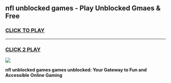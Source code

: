 
## nfl unblocked games - Play Unblocked Gmaes & Free
<h3>
<a href="https://premium.freeplayer.one?title=nfl_unblocked_games&ref=19F">CLICK TO PLAY</a></h3>
<hr>

<h3>
<a href="https://premium.freeplayer.one?title=nfl_unblocked_games&ref=19F">CLICK 2 PLAY</a>
  
</h3>

<a href="https://premium.freeplayer.one?title=nfl_unblocked_games&ref=19F/"><img src="https://clearcache.store/games.png"></a>


**nfl unblocked games games unblocked: Your Gateway to Fun and Accessible Online Gaming**

